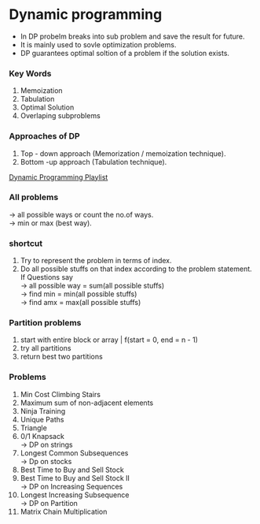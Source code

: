 # Dynamic programming
* In DP probelm breaks into sub problem and save the result for future.  
* It is mainly used to sovle optimization problems.  
* DP guarantees optimal soltion of a problem if the solution exists.  

### Key Words  
1) Memoization  
2) Tabulation  
3) Optimal Solution  
4) Overlaping subproblems


### Approaches of DP
1) Top - down approach (Memorization / memoization technique).  
2) Bottom -up approach (Tabulation technique).  

[Dynamic Programming Playlist](https://www.youtube.com/playlist?list=PLgUwDviBIf0qUlt5H_kiKYaNSqJ81PMMY)  

### All problems
-> all possible ways or count the no.of ways.  
-> min or max (best way).  


### shortcut
1) Try to represent the problem in terms of index.  
2) Do all possible stuffs on that index according to the problem statement.  
If Questions say  
-> all possible way = sum(all possible stuffs)  
-> find min = min(all possible stuffs)  
-> find amx = max(all possible stuffs)  

### Partition problems  
1) start with entire block or array | f(start = 0, end = n - 1)  
2) try all partitions   
3) return best two partitions  


### Problems
1) Min Cost Climbing Stairs  
2) Maximum sum of non-adjacent elements  
3) Ninja Training  
4) Unique Paths  
5) Triangle  
6) 0/1 Knapsack  
-> DP on strings
7) Longest Common Subsequences  
-> Dp on stocks  
8) Best Time to Buy and Sell Stock 
9) Best Time to Buy and Sell Stock II  
-> DP on Increasing Sequences  
10) Longest Increasing Subsequence  
-> DP on Partition  
11) Matrix Chain Multiplication